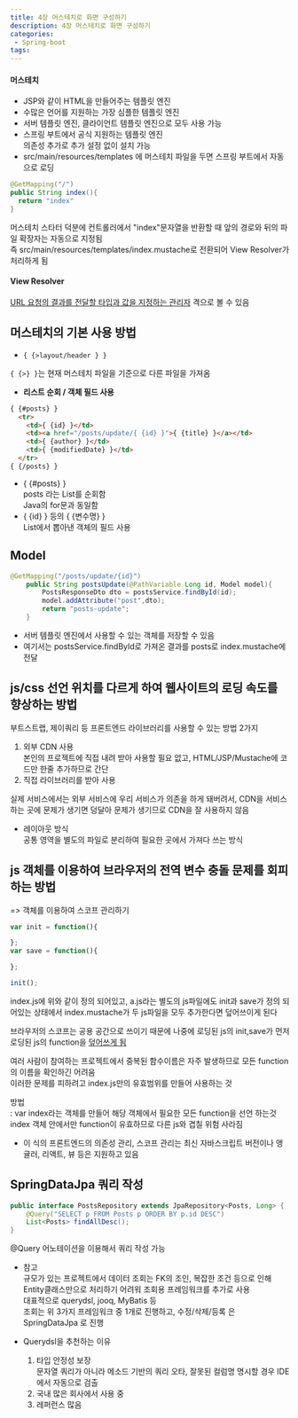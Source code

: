 ```yaml
---
title: 4장 머스테치로 화면 구성하기
description: 4장 머스테치로 화면 구성하기
categories:
 - Spring-boot
tags:
---  
```



#### 머스테치  
  * JSP와 같이 HTML을 만들어주는 템플릿 엔진  
  * 수많은 언어를 지원하는 가장 심플한 템플릿 엔진  
  * 서버 템플릿 엔진, 클라이언트 템플릿 엔진으로 모두 사용 가능  
  * 스프링 부트에서 공식 지원하는 템플릿 엔진  
  의존성 추가로 추가 설정 없이 설치 가능  
  * src/main/resources/templates 에 머스테치 파일을 두면 스프링 부트에서 자동으로 로딩  

```java
@GetMapping("/")
public String index(){
  return "index"
}
```  
머스테치 스타터 덕분에 컨트롤러에서 "index"문자열을 반환할 때 앞의 경로와 뒤의 파일 확장자는 자동으로 지정됨  
즉 src/main/resources/templates/index.mustache로 전환되어 View Resolver가 처리하게 됨  

#### View Resolver  
<U>URL 요청의 결과를 전달할 타입과 값을 지정하는 관리자</U> 격으로 볼 수 있음   

## 머스테치의 기본 사용 방법  
* ```{ {>layout/header } }```  

```{ {>} }```는 현재 머스테치 파일을 기준으로 다른 파일을 가져옴  

* **리스트 순회 / 객체 필드 사용**  

```HTML
{ {#posts} }
  <tr>
    <td>{ {id} }</td>
    <td><a href="/posts/update/{ {id} }">{ {title} }</a></td>
    <td>{ {author} }</td>
    <td>{ {modifiedDate} }</td>
  </tr>
{ {/posts} }
```  

  * { {#posts} }  
    posts 라는 List를 순회함  
    Java의 for문과 동일함  
  * { {id} } 등의 { {변수명} }  
  List에서 뽑아낸 객체의 필드 사용  

## Model  
```java  
@GetMapping("/posts/update/{id}")
    public String postsUpdate(@PathVariable Long id, Model model){
        PostsResponseDto dto = postsService.findById(id);
        model.addAttribute("post",dto);
        return "posts-update";
    }

```
* 서버 템플릿 엔진에서 사용할 수 있는 객체를 저장할 수 있음  
* 여기서는 postsService.findById로 가져온 결과를 posts로 index.mustache에 전달  

## js/css 선언 위치를 다르게 하여 웹사이트의 로딩 속도를 향상하는 방법  
부트스트랩, 제이쿼리 등 프론트엔드 라이브러리를 사용할 수 있는 방법 2가지  
1. 외부 CDN 사용  
  본인의 프로젝트에 직접 내려 받아 사용할 필요 없고, HTML/JSP/Mustache에 코드만 한줄 추가하므로 간단  
2. 직접 라이브러리를 받아 사용  

실제 서비스에서는 외부 서비스에 우리 서비스가 의존을 하게 돼버려서, CDN을 서비스 하는 곳에 문제가 생기면 덩달아 문제가 생기므로 CDN을 잘 사용하지 않음  

* 레이아웃 방식  
공통 영역을 별도의 파일로 분리하여 필요한 곳에서 가져다 쓰는 방식  






## js 객체를 이용하여 브라우저의 전역 변수 충돌 문제를 회피하는 방법  
=> 객체를 이용하여 스코프 관리하기  

```javascript
var init = function(){

};
var save = function(){

};

init();
```  
index.js에 위와 같이 정의 되어있고, a.js라는 별도의 js파일에도 init과 save가 정의 되어있는 상태에서 index.mustache가 두 js파일을 모두 추가한다면 덮어쓰이게 된다  

브라우저의 스코프는 공용 공간으로 쓰이기 때문에 나중에 로딩된 js의 init,save가 먼저 로딩된 js의 function을 <u>덮어쓰게 됨</u>  

여러 사람이 참여하는 프로젝트에서 중복된 함수이름은 자주 발생하므로 모든 function의 이름을 확인하긴 어려움  
이러한 문제를 피하려고 index.js만의 유효범위를 만들어 사용하는 것  

방법  
: var index라는 객체를 만들어 해당 객체에서 필요한 모든 function을 선언 하는것  
index 객체 안에서만 function이 유효하므로 다른 js와 겹칠 위험 사라짐  

* 이 식의 프론트엔드의 의존성 관리, 스코프 관리는 최신 자바스크립트 버전이나 앵귤러, 리액트, 뷰 등은 지원하고 있음   


## SpringDataJpa 쿼리 작성  
```java
public interface PostsRepository extends JpaRepository<Posts, Long> {
    @Query("SELECT p FROM Posts p ORDER BY p.id DESC")
    List<Posts> findAllDesc();
}
```  
@Query 어노테이션을 이용해서 쿼리 작성 가능  
* 참고  
규모가 있는 프로젝트에서 데이터 조회는 FK의 조인, 복잡한 조건 등으로 인해 Entity클래스만으로 처리하기 어려워 조회용 프레임워크를 추가로 사용  
대표적으로 querydsl, jooq, MyBatis 등  
조회는 위 3가지 프레임워크 중 1개로 진행하고, 수정/삭제/등록 은 SpringDataJpa 로 진행  


* Querydsl을 추천하는 이유  
  1. 타입 안정성 보장  
    문자열 쿼리가 아니라 메소드 기반의 쿼리 오타, 잘못된 컬럼명 명시할 경우 IDE에서 자동으로 검출  
  2. 국내 많은 회사에서 사용 중   
  3. 레퍼런스 많음  
